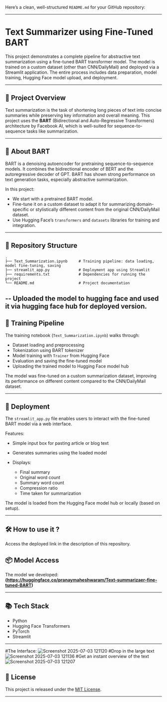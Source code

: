 Here’s a clean, well-structured `README.md` for your GitHub repository:

---

# Text Summarizer using Fine-Tuned BART

This project demonstrates a complete pipeline for abstractive text summarization using a fine-tuned BART transformer model. The model is trained on a custom dataset (other than CNN/DailyMail) and deployed via a Streamlit application. The entire process includes data preparation, model training, Hugging Face model upload, and deployment.

---

## 📌 Project Overview

Text summarization is the task of shortening long pieces of text into concise summaries while preserving key information and overall meaning. This project uses the **BART** (Bidirectional and Auto-Regressive Transformers) architecture by Facebook AI, which is well-suited for sequence-to-sequence tasks like summarization.

---

## 🧠 About BART

BART is a denoising autoencoder for pretraining sequence-to-sequence models. It combines the bidirectional encoder of BERT and the autoregressive decoder of GPT. BART has shown strong performance on text generation tasks, especially abstractive summarization.

In this project:

* We start with a pretrained BART model.
* Fine-tune it on a custom dataset to adapt it for summarizing domain-specific or stylistically different content from the original CNN/DailyMail dataset.
* Use Hugging Face’s `transformers` and `datasets` libraries for training and integration.

---

## 📁 Repository Structure

```plaintext
.
├── Text_Summarization.ipynb     # Training pipeline: data loading, model fine-tuning, saving
├── streamlit_app.py             # Deployment app using Streamlit
├── requirements.txt             # Dependencies for running the project
└── README.md                    # Project documentation
```
-- Uploaded the model to hugging face and used it via hugging face hub for deployed version.
---

## 🔧 Training Pipeline

The training notebook (`Text_Summarization.ipynb`) walks through:

* Dataset loading and preprocessing
* Tokenization using BART tokenizer
* Model training with `Trainer` from Hugging Face
* Evaluation and saving the fine-tuned model
* Uploading the trained model to Hugging Face model hub

The model was fine-tuned on a custom summarization dataset, improving its performance on different content compared to the CNN/DailyMail dataset.

---

## 🚀 Deployment

The `streamlit_app.py` file enables users to interact with the fine-tuned BART model via a web interface.

Features:

* Simple input box for pasting article or blog text
* Generates summaries using the loaded model
* Displays:

  * Final summary
  * Original word count
  * Summary word count
  * Compression ratio
  * Time taken for summarization

The model is loaded from the Hugging Face model hub or locally (based on setup).

---

## 🛠️ How to use it ?

Access the deployed link in the description of this repository.

## 📦 Model Access

The model we developed:
**(https://huggingface.co/pranaymaheshwaram/Text-summarizaer-fine-tuned-BART)**


---

## 📚 Tech Stack

* Python
* Hugging Face Transformers
* PyTorch
* Streamlit

---
#The Interface:
![Screenshot 2025-07-03 121120](https://github.com/user-attachments/assets/90560842-41d3-4bb2-b314-e96c78860667)
#Drop in the large text
![Screenshot 2025-07-03 121136](https://github.com/user-attachments/assets/44ac27c7-c899-4213-8442-b5b28ccae6ce)
#Get an instant overview of the text
![Screenshot 2025-07-03 121207](https://github.com/user-attachments/assets/c815d391-18d4-4b55-8159-52c66a1adb01)


## 📄 License

This project is released under the [MIT License](LICENSE).

---

